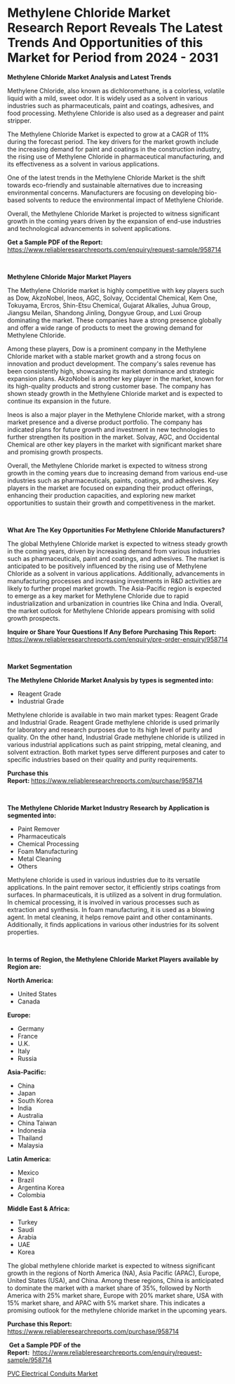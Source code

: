 <p><h1>Methylene Chloride Market Research Report Reveals The Latest Trends And Opportunities of this Market for Period from 2024 - 2031</h1></p><p><strong>Methylene Chloride Market Analysis and Latest Trends</strong></p>
<p><p>Methylene Chloride, also known as dichloromethane, is a colorless, volatile liquid with a mild, sweet odor. It is widely used as a solvent in various industries such as pharmaceuticals, paint and coatings, adhesives, and food processing. Methylene Chloride is also used as a degreaser and paint stripper.</p><p>The Methylene Chloride Market is expected to grow at a CAGR of 11% during the forecast period. The key drivers for the market growth include the increasing demand for paint and coatings in the construction industry, the rising use of Methylene Chloride in pharmaceutical manufacturing, and its effectiveness as a solvent in various applications.</p><p>One of the latest trends in the Methylene Chloride Market is the shift towards eco-friendly and sustainable alternatives due to increasing environmental concerns. Manufacturers are focusing on developing bio-based solvents to reduce the environmental impact of Methylene Chloride.</p><p>Overall, the Methylene Chloride Market is projected to witness significant growth in the coming years driven by the expansion of end-use industries and technological advancements in solvent applications.</p></p>
<p><strong>Get a Sample PDF of the Report:&nbsp;</strong> <a href="https://www.reliableresearchreports.com/enquiry/request-sample/958714">https://www.reliableresearchreports.com/enquiry/request-sample/958714</a></p>
<p>&nbsp;</p>
<p><strong>Methylene Chloride Major Market Players</strong></p>
<p><p>The Methylene Chloride market is highly competitive with key players such as Dow, AkzoNobel, Ineos, AGC, Solvay, Occidental Chemical, Kem One, Tokuyama, Ercros, Shin-Etsu Chemical, Gujarat Alkalies, Juhua Group, Jiangsu Meilan, Shandong Jinling, Dongyue Group, and Luxi Group dominating the market. These companies have a strong presence globally and offer a wide range of products to meet the growing demand for Methylene Chloride.</p><p>Among these players, Dow is a prominent company in the Methylene Chloride market with a stable market growth and a strong focus on innovation and product development. The company's sales revenue has been consistently high, showcasing its market dominance and strategic expansion plans. AkzoNobel is another key player in the market, known for its high-quality products and strong customer base. The company has shown steady growth in the Methylene Chloride market and is expected to continue its expansion in the future.</p><p>Ineos is also a major player in the Methylene Chloride market, with a strong market presence and a diverse product portfolio. The company has indicated plans for future growth and investment in new technologies to further strengthen its position in the market. Solvay, AGC, and Occidental Chemical are other key players in the market with significant market share and promising growth prospects.</p><p>Overall, the Methylene Chloride market is expected to witness strong growth in the coming years due to increasing demand from various end-use industries such as pharmaceuticals, paints, coatings, and adhesives. Key players in the market are focused on expanding their product offerings, enhancing their production capacities, and exploring new market opportunities to sustain their growth and competitiveness in the market.</p></p>
<p>&nbsp;</p>
<p><strong>What Are The Key Opportunities For Methylene Chloride Manufacturers?</strong></p>
<p><p>The global Methylene Chloride market is expected to witness steady growth in the coming years, driven by increasing demand from various industries such as pharmaceuticals, paint and coatings, and adhesives. The market is anticipated to be positively influenced by the rising use of Methylene Chloride as a solvent in various applications. Additionally, advancements in manufacturing processes and increasing investments in R&D activities are likely to further propel market growth. The Asia-Pacific region is expected to emerge as a key market for Methylene Chloride due to rapid industrialization and urbanization in countries like China and India. Overall, the market outlook for Methylene Chloride appears promising with solid growth prospects.</p></p>
<p><strong>Inquire or Share Your Questions If Any Before Purchasing This Report:</strong> <a href="https://www.reliableresearchreports.com/enquiry/pre-order-enquiry/958714">https://www.reliableresearchreports.com/enquiry/pre-order-enquiry/958714</a></p>
<p>&nbsp;</p>
<p><strong>Market Segmentation</strong></p>
<p><strong>The Methylene Chloride Market Analysis by types is segmented into:</strong></p>
<p><ul><li>Reagent Grade</li><li>Industrial Grade</li></ul></p>
<p><p>Methylene chloride is available in two main market types: Reagent Grade and Industrial Grade. Reagent Grade methylene chloride is used primarily for laboratory and research purposes due to its high level of purity and quality. On the other hand, Industrial Grade methylene chloride is utilized in various industrial applications such as paint stripping, metal cleaning, and solvent extraction. Both market types serve different purposes and cater to specific industries based on their quality and purity requirements.</p></p>
<p><strong>Purchase this Report:&nbsp;</strong><a href="https://www.reliableresearchreports.com/purchase/958714">https://www.reliableresearchreports.com/purchase/958714</a></p>
<p>&nbsp;</p>
<p><strong>The Methylene Chloride Market Industry Research by Application is segmented into:</strong></p>
<p><ul><li>Paint Remover</li><li>Pharmaceuticals</li><li>Chemical Processing</li><li>Foam Manufacturing</li><li>Metal Cleaning</li><li>Others</li></ul></p>
<p><p>Methylene chloride is used in various industries due to its versatile applications. In the paint remover sector, it efficiently strips coatings from surfaces. In pharmaceuticals, it is utilized as a solvent in drug formulation. In chemical processing, it is involved in various processes such as extraction and synthesis. In foam manufacturing, it is used as a blowing agent. In metal cleaning, it helps remove paint and other contaminants. Additionally, it finds applications in various other industries for its solvent properties.</p></p>
<p>&nbsp;</p>
<p><strong>In terms of Region, the Methylene Chloride Market Players available by Region are:</strong></p>
<p>
    <p> <strong> North America: </strong>
        <ul>
            <li>United States</li>
            <li>Canada</li>
        </ul>
        </p> 
    <p> <strong> Europe: </strong>
        <ul>
            <li>Germany</li>
            <li>France</li>
            <li>U.K.</li>
            <li>Italy</li>
            <li>Russia</li>
        </ul>
        </p> 
    <p> <strong> Asia-Pacific: </strong>
        <ul>
            <li>China</li>
            <li>Japan</li>
            <li>South Korea</li>
            <li>India</li>
            <li>Australia</li>
            <li>China Taiwan</li>
            <li>Indonesia</li>
            <li>Thailand</li>
            <li>Malaysia</li>
        </ul>
        </p> 
    <p> <strong> Latin America: </strong>
        <ul>
            <li>Mexico</li>
            <li>Brazil</li>
            <li>Argentina Korea</li>
            <li>Colombia</li>
        </ul>
        </p> 
    <p> <strong> Middle East & Africa: </strong>
        <ul>
            <li>Turkey</li>
            <li>Saudi</li>
            <li>Arabia</li>
            <li>UAE</li>
            <li>Korea</li>
        </ul>
    </p>
    </p>
<p><p>The global methylene chloride market is expected to witness significant growth in the regions of North America (NA), Asia Pacific (APAC), Europe, United States (USA), and China. Among these regions, China is anticipated to dominate the market with a market share of 35%, followed by North America with 25% market share, Europe with 20% market share, USA with 15% market share, and APAC with 5% market share. This indicates a promising outlook for the methylene chloride market in the upcoming years.</p></p>
<p><strong>Purchase this Report: </strong><a href="https://www.reliableresearchreports.com/purchase/958714">https://www.reliableresearchreports.com/purchase/958714</a></p>
<p>&nbsp;<strong>Get a Sample PDF of the Report:&nbsp;&nbsp;</strong><a href="https://www.reliableresearchreports.com/enquiry/request-sample/958714">https://www.reliableresearchreports.com/enquiry/request-sample/958714</a></p>
<p><strong></strong></p>
<p><p><a href="https://gamy-alyssum-396.notion.site/PVC-Electrical-Conduits-Market-Size-Share-Trends-Analysis-Report-By-Material-By-Type-By-End-use-1c974952fea84655a68d114ab9158789">PVC Electrical Conduits Market</a></p></p>